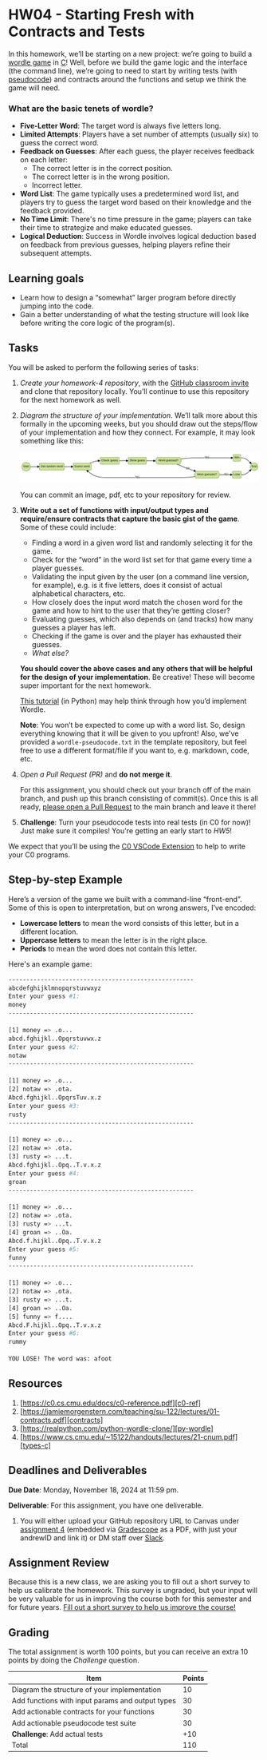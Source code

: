 # HW04 - Starting Fresh with Contracts and Tests

In this homework, we’ll be starting on a new project: we’re going to build a
[wordle game][wordle-game] in [C][intro-c]!
Well, before we build the game logic and the interface (the command line), we’re
going to need to start by writing tests (with [pseudocode][pseudocode]) and
contracts around the functions and setup we think the game will need.

### What are the basic tenets of wordle?

* **Five-Letter Word**: The target word is always five letters long.
* **Limited Attempts**: Players have a set number of attempts (usually six) to guess the correct word.
* **Feedback on Guesses**: After each guess, the player receives feedback on each letter:
  - The correct letter is in the correct position.
  - The correct letter is in the wrong position.
  - Incorrect letter.
* **Word List**: The game typically uses a predetermined word list, and players
  try to guess the target word based on their knowledge and the feedback provided.
* **No Time Limit**: There's no time pressure in the game; players can take their
  time to strategize and make educated guesses.
* **Logical Deduction**: Success in Wordle involves logical deduction based on
  feedback from previous guesses, helping players refine their subsequent attempts.

## Learning goals
-  Learn how to design a “somewhat” larger program before directly jumping into the code.
-  Gain a better understanding of what the testing structure will look like before
   writing the core logic of the program(s).

## Tasks
You will be asked to perform the following series of tasks:

1. *Create your homework-4 repository*, with the [GitHub classroom invite][invite]
   and clone that repository locally. You’ll continue to use this repository for
   the next homework as well.

2. *Diagram the structure of your implementation*. We’ll talk more about this
   formally in the upcoming weeks, but you should draw out the steps/flow of
   your implementation and how they connect. For example, it may look something
   like this:

   ![wordle-at-a-glance](./assets/wordle.png)

   You can commit an image, pdf, etc to your repository for review.

3. **Write out a set of functions with input/output types and require/ensure
   contracts that capture the basic gist of the game**. Some of these could include:

    * Finding a word in a given word list and randomly selecting it for the game.
    * Check for the “word” in the word list set for that game every time a player guesses.
    * Validating the input given by the user (on a command line version, for example),
      e.g. is it five letters, does it consist of actual alphabetical characters, etc.
    * How closely does the input word match the chosen word for the game and how to hint
      to the user that they’re getting closer?
    * Evaluating guesses, which also depends on (and tracks) how many guesses a player has left.
    * Checking if the game is over and the player has exhausted their guesses.
    * *What else?*

    **You should cover the above cases and any others that will be helpful for the
    design of your implementation**. Be creative! These will become super
    important for the next homework.

    [This tutorial][py-wordle] (in Python) may help think through how you’d implement Wordle.

    **Note**: You won’t be expected to come up with a word list. So, design
    everything knowing that it will be given to you upfront! Also, we've provided
    a `wordle-pseudocode.txt` in the template repository, but feel free to use
    a different format/file if you want to, e.g. markdown, code, etc.

4. *Open a Pull Request (PR)* and **do not merge it**.

    For this assignment, you should check out your branch off of the main branch,
    and push up this branch consisting of commit(s). Once this is all ready,
    [please open a Pull Request][gh-pr] to the main branch and leave it there!

5. **Challenge**: Turn your pseudocode tests into real tests (in C0 for now)!
   Just make sure it compiles! You're getting an early start to *HW5*!

We expect that you’ll be using the [C0 VSCode Extension][c0-vscode] to help
to write your C0 programs.

## Step-by-step Example
Here’s a version of the game we built with a command-line “front-end”. Some of
this is open to interpretation, but on wrong answers, I’ve encoded:

* **Lowercase letters** to mean the word consists of this letter, but in a different location.
* **Uppercase letters** to mean the letter is in the right place.
* **Periods** to mean the word does not contain this letter.

Here's an example game:

```sh
----------------------------------------------------
abcdefghijklmnopqrstuvwxyz
Enter your guess #1:
money
----------------------------------------------------

[1] money => .o...
abcd.fghijkl..Opqrstuvwx.z
Enter your guess #2:
notaw
----------------------------------------------------

[1] money => .o...
[2] notaw => .ota.
Abcd.fghijkl..OpqrsTuv.x.z
Enter your guess #3:
rusty
----------------------------------------------------

[1] money => .o...
[2] notaw => .ota.
[3] rusty => ...t.
Abcd.fghijkl..Opq..T.v.x.z
Enter your guess #4:
groan
----------------------------------------------------

[1] money => .o...
[2] notaw => .ota.
[3] rusty => ...t.
[4] groan => ..Oa.
Abcd.f.hijkl..Opq..T.v.x.z
Enter your guess #5:
funny
----------------------------------------------------

[1] money => .o...
[2] notaw => .ota.
[3] rusty => ...t.
[4] groan => ..Oa.
[5] funny => f....
Abcd.F.hijkl..Opq..T.v.x.z
Enter your guess #6:
rummy

YOU LOSE! The word was: afoot
```

## Resources
1. [https://c0.cs.cmu.edu/docs/c0-reference.pdf][c0-ref]
2. [https://jamiemorgenstern.com/teaching/su-122/lectures/01-contracts.pdf][contracts]
3. [https://realpython.com/python-wordle-clone/][py-wordle]
4. [https://www.cs.cmu.edu/~15122/handouts/lectures/21-cnum.pdf][types-c]

## Deadlines and Deliverables
**Due Date**: Monday, November 18, 2024 at 11:59 pm.

**Deliverable**: For this assignment, you have one deliverable.
1) You will either upload your GitHub repository URL to Canvas under
[assignment 4][canvas-4] (embedded via [Gradescope][gradescope] as a PDF, with
just your andrewID and link it) or DM staff over [Slack][slack].

## Assignment Review
Because this is a new class, we are asking you to fill out a short survey to
help us calibrate the homework.  This survey is ungraded, but your input will be
very valuable for us in improving the course both for this semester and for
future years. [Fill out a short survey to help us improve the course!][survey]

## Grading
The total assignment is worth 100 points, but you can receive an extra 10 points
by doing the *Challenge* question.

| Item        | Points    |
| ----------- | ----------- |
| Diagram the structure of your implementation | 10 |
| Add functions with input params and output types | 30 |
| Add actionable contracts for your functions | 30  |
| Add actionable pseudocode test suite | 30   |
| **Challenge**: Add actual tests | +10 |
| Total       | 110  |


[c0-ref]: https://c0.cs.cmu.edu/docs/c0-reference.pdf
[c0-vscode]: https://marketplace.visualstudio.com/items?itemName=15122staff.c0-lsp
[canvas-4]: https://canvas.cmu.edu/courses/43977/assignments/769468
[contracts]: https://jamiemorgenstern.com/teaching/su-122/lectures/01-contracts.pdf
[gh-pr]: https://docs.github.com/en/pull-requests/collaborating-with-pull-requests/proposing-changes-to-your-work-with-pull-requests/creating-a-pull-request
[gradescope]: https://www.gradescope.com/courses/898389/assignments/5302024/
[intro-c]: https://www.cs.cmu.edu/~15122/handouts/lectures/19-cintro.pdf
[invite]: https://classroom.github.com/a/IpUAVigY
[pseudocode]: https://en.wikipedia.org/wiki/Pseudocode
[py-wordle]: https://realpython.com/python-wordle-clone/
[slack]: https://cmu-07-120.slack.com/archives/C0629E4EBJ5
[survey]: https://forms.gle/fuVse4LrpHKQYNcW8
[types-c]: https://www.cs.cmu.edu/~15122/handouts/lectures/21-cnum.pdf
[wordle-game]: https://www.nytimes.com/games/wordle/index.html

